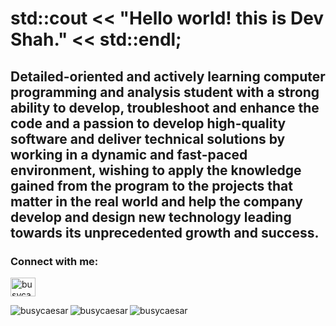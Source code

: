 # std::cout << "Hello world! this is Dev Shah." << std::endl; ##

## Detailed-oriented and actively learning computer programming and analysis student with a strong ability to develop, troubleshoot and enhance the code and a passion to develop high-quality software and deliver technical solutions by working in a dynamic and fast-paced environment, wishing to apply the knowledge gained from the program to the projects that matter in the real world and help the company develop and design new technology leading towards its unprecedented growth and success.

<h3 align="left">Connect with me:</h3>
<p align="left">
<a href="https://linkedin.com/in/busycaesar" target="blank"><img align="center" src="https://raw.githubusercontent.com/rahuldkjain/github-profile-readme-generator/master/src/images/icons/Social/linked-in-alt.svg" alt="busycaesar" height="30" width="40" /></a>
</p>

<p>
<img align="left" src="https://github-readme-stats.vercel.app/api?username=busycaesar" alt="busycaesar" />
</p>
<p>
<img align="left" src="https://github-readme-stats.vercel.app/api/top-langs/?username=busycaesar" alt="busycaesar" />  
  </p>
  
<p>
<img align="left" src="https://github-readme-streak-stats.herokuapp.com/?user=busycaesar&" alt="busycaesar" />  
  </p>
